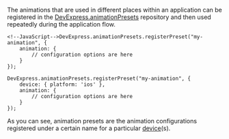 The animations that are used in different places within an application can be registered in the [DevExpress.animationPresets](/api-reference/50%20Common/utils/animationPresets '/Documentation/ApiReference/Common/Utils/animationPresets/') repository and then used repeatedly during the application flow.

	<!--JavaScript-->DevExpress.animationPresets.registerPreset("my-animation", {
		animation: {
			// configuration options are here
		}
	});

	DevExpress.animationPresets.registerPreset("my-animation", {
		device: { platform: 'ios' },
		animation: {
			// configuration options are here
		}
	});

As you can see, animation presets are the animation configurations registered under a certain name for a particular [device](/api-reference/50%20Common/Object%20Structures/device '/Documentation/ApiReference/Common/Object_Structures/device/')(s).
